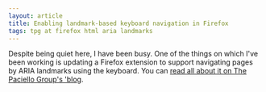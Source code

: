 ```yaml
---
layout: article
title: Enabling landmark-based keyboard navigation in Firefox
tags: tpg at firefox html aria landmarks
---
```


Despite being quiet here, I have been busy.  One of the things on which I've been working is updating a Firefox extension to support navigating pages by ARIA landmarks using the keyboard.  You can [read all about it on The Paciello Group's 'blog](http://blog.paciellogroup.com/2013/07/enabling-landmark-based-keyboard-navigation-in-firefox/).
